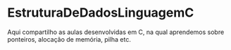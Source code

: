 # EstruturaDeDadosLinguagemC
Aqui compartilho as aulas desenvolvidas em C, na qual aprendemos sobre ponteiros, alocação de memória, pilha etc.
